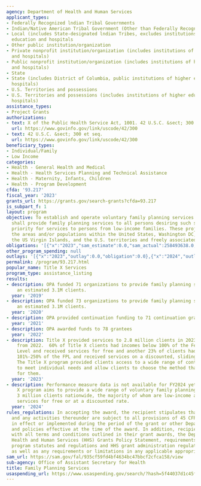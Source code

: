 ```yaml
---
agency: Department of Health and Human Services
applicant_types:
- Federally Recognized lndian Tribal Governments
- Indian/Native American Tribal Government (Other than Federally Recognized)
- Local (includes State-designated lndian Tribes, excludes institutions of higher
  education and hospitals
- Other public institution/organization
- Private nonprofit institution/organization (includes institutions of higher education
  and hospitals)
- Public nonprofit institution/organization (includes institutions of higher education
  and hospitals)
- State
- State (includes District of Columbia, public institutions of higher education and
  hospitals)
- U.S. Territories and possessions
- U.S. Territories and possessions (includes institutions of higher education and
  hospitals)
assistance_types:
- Project Grants
authorizations:
- text: X of the Public Health Service Act, 1001. 42 U.S.C. &sect; 300 et seq.
  url: https://www.govinfo.gov/link/uscode/42/300
- text: 42 U.S.C. &sect; 300 et seq.
  url: https://www.govinfo.gov/link/uscode/42/300
beneficiary_types:
- Individual/Family
- Low Income
categories:
- Health - General Health and Medical
- Health - Health Services Planning and Technical Assistance
- Health - Maternity, Infants, Children
- Health - Program Development
cfda: '93.217'
fiscal_year: '2023'
grants_url: https://grants.gov/search-grants?cfda=93.217
is_subpart_f: 1
layout: program
objective: To establish and operate voluntary family planning services projects, which
  shall provide family planning services to all persons desiring such services, with
  priority for services to persons from low-income families. These projects will serve
  the areas and/or populations within the United States, Washington DC, Puerto Rico,
  the US Virgin Islands, and the U.S. territories and freely associated states.
obligations: '[{"x":"2023","sam_estimate":0.0,"sam_actual":258493638.0,"usa_spending_actual":237286274.74},{"x":"2024","sam_estimate":0.0,"sam_actual":254751394.0,"usa_spending_actual":243656221.97},{"x":"2025","sam_estimate":0.0,"sam_actual":256924733.0,"usa_spending_actual":0.0}]'
other_program_spending: null
outlays: '[{"x":"2023","outlay":0.0,"obligation":0.0},{"x":"2024","outlay":0.0,"obligation":0.0},{"x":"2025","outlay":0.0,"obligation":0.0}]'
permalink: /program/93.217.html
popular_name: Title X Services
program_type: assistance_listing
results:
- description: OPA funded 71 organizations to provide family planning services to
    an estimated 3.1M clients.
  year: '2019'
- description: OPA funded 73 organizations to provide family planning services to
    an estimated 3.1M clients.
  year: '2020'
- description: OPA provided continuation funding to 71 continuation grantees.
  year: '2021'
- description: OPA awarded funds to 78 grantees
  year: '2022'
- description: Title X provided services to 2.8 million clients in 2023, a 7% increase
    from 2022.  60% of Title X clients had incomes below 100% of the Federal Poverty
    Level and received services for free and another 23% of clients had incomes between
    101%-250% of the FPL and received services on a discounted, sliding fee scale.
    The Title X program provided clients access to a wide range of contraceptive methods
    to meet individual needs and allow clients to choose the method that works best
    for them.
  year: '2023'
- description: Performance measure data is not available for FY2024 yet.  The Title
    X program aims to provide a wide range of voluntary family planning services to
    3 million clients nationwide, the majority of whom are low-income and receive
    services for free or at a discounted rate.
  year: '2024'
rules_regulations: In accepting the award, the recipient stipulates that the award
  and any activities thereunder are subject to all provisions of 45 CFR part 75, currently
  in effect or implemented during the period of the grant or other Department regulations
  and policies effective at the time of the award. In addition, recipients must comply
  with all terms and conditions outlined in their grant awards, the Department of
  Health and Human Services (HHS) Grants Policy Statement, requirements imposed by
  program statutes and regulations and HHS grant administration regulations, as applicable,
  as well as any requirements or limitations in any applicable appropriations acts.
sam_url: https://sam.gov/fal/935cf59fd4bf4634bc47bbcf2cfca158/view
sub-agency: Office of Assistant Secretary for Health
title: Family Planning Services
usaspending_url: https://www.usaspending.gov/search/?hash=5f44037d1c45ffe3f079c7bb723f884b
---
```

